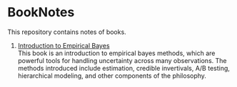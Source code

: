 # BookNotes
This repository contains notes of books.

1. [Introduction to Empirical Bayes](https://github.com/RuiyeNi/BookNotes/tree/master/EmpiricalBayes)  
This book is an introduction to empirical bayes methods, which are powerful tools for handling uncertainty across many observations. The methods introduced include estimation, credible invertivals, A/B testing, hierarchical modeling, and other components of the philosophy. 
